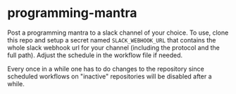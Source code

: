 # programming-mantra

Post a programming mantra to a slack channel of your choice. To use, clone this repo and setup a secret named `SLACK_WEBHOOK_URL` that contains the whole slack webhook url for your channel (including the protocol and the full path). Adjust the schedule in the workflow file if needed.

Every once in a while one has to do changes to the repository since scheduled workflows on "inactive" repositories will be disabled after a while.
